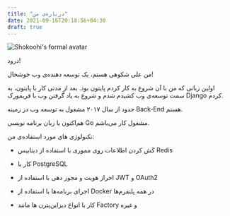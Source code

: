 ```yaml
---
title: "درباره‌ی من"
date: 2021-09-16T20:18:56+04:30
draft: true
---
```


![Shokoohi's formal avatar](/img/about/shokoohi-formal.jpg)

درود!

من علی شکوهی هستم، یک توسعه دهنده‌ی وب خوشحال!

اولین زبانی که من با آن شروع به کار کردم پایتون بود.
بعد از مدتی کار با پایتون، به سمت توسعه‌ی وب کشیدم شدم و شروع به یاد گرفتن وب با فریمورک Django کردم.

حدود از سال ۲۰۱۷ مشغول به توسعه وب در زمینه Back-End هستم.

هم‌اکنون با زبان برنامه نویسی Go مشغول کار می‌باشم.

تکنولوژی های مورد استفاده‌ی من:

- کَش کردن اطلاعات روی مموری با استفاده از دیتابیس Redis

-  کار با PostgreSQL

-  احراز هویت و مجوز دهی با استفاده از JWT و OAuth2

- اجرای برنامه‌ها با استفاده از Docker در همه پلتفرم‌ها

- کار با انواع دیزاین‌پترن ها مانند Factory و غیره

